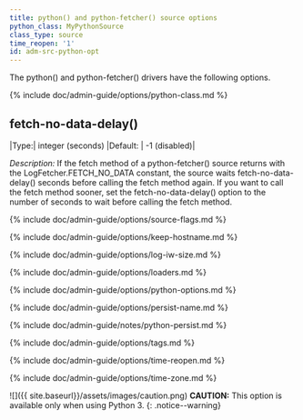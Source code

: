 ```yaml
---
title: python() and python-fetcher() source options
python_class: MyPythonSource
class_type: source
time_reopen: '1'
id: adm-src-python-opt
---
```


The python() and python-fetcher() drivers have the following options.

{% include doc/admin-guide/options/python-class.md %}

## fetch-no-data-delay()

|Type:|      integer (seconds)
|Default:  | -1 (disabled)|

*Description:* If the fetch method of a python-fetcher() source returns
with the LogFetcher.FETCH_NO_DATA constant, the source waits
fetch-no-data-delay() seconds before calling the fetch method again. If
you want to call the fetch method sooner, set the fetch-no-data-delay()
option to the number of seconds to wait before calling the fetch method.

{% include doc/admin-guide/options/source-flags.md %}

{% include doc/admin-guide/options/keep-hostname.md %}

{% include doc/admin-guide/options/log-iw-size.md %}

{% include doc/admin-guide/options/loaders.md %}

{% include doc/admin-guide/options/python-options.md %}

{% include doc/admin-guide/options/persist-name.md %}

{% include doc/admin-guide/notes/python-persist.md %}

{% include doc/admin-guide/options/tags.md %}

{% include doc/admin-guide/options/time-reopen.md %}

{% include doc/admin-guide/options/time-zone.md %}

![]({{ site.baseurl}}/assets/images/caution.png) **CAUTION:**
This option is available only when using Python 3.
{: .notice--warning}
